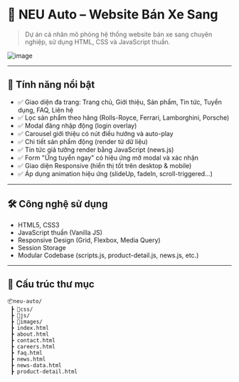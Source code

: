 # 🚗 NEU Auto – Website Bán Xe Sang

> Dự án cá nhân mô phỏng hệ thống website bán xe sang chuyên nghiệp, sử dụng HTML, CSS và JavaScript thuần.

![image](https://github.com/user-attachments/assets/42f7d724-4621-411c-b6f4-9ac4d081b0ab)


---

## 🌟 Tính năng nổi bật

- ✅ Giao diện đa trang: Trang chủ, Giới thiệu, Sản phẩm, Tin tức, Tuyển dụng, FAQ, Liên hệ
- ✅ Lọc sản phẩm theo hãng (Rolls-Royce, Ferrari, Lamborghini, Porsche)
- ✅ Modal đăng nhập động (login overlay)
- ✅ Carousel giới thiệu có nút điều hướng và auto-play
- ✅ Chi tiết sản phẩm động (render từ dữ liệu)
- ✅ Tin tức giả tưởng render bằng JavaScript (news.js)
- ✅ Form "Ứng tuyển ngay" có hiệu ứng mở modal và xác nhận
- ✅ Giao diện Responsive (hiển thị tốt trên desktop & mobile)
- ✅ Áp dụng animation hiệu ứng (slideUp, fadeIn, scroll-triggered...)

---

## 🛠️ Công nghệ sử dụng

- HTML5, CSS3
- JavaScript thuần (Vanilla JS)
- Responsive Design (Grid, Flexbox, Media Query)
- Session Storage
- Modular Codebase (scripts.js, product-detail.js, news.js, etc.)

---

## 📂 Cấu trúc thư mục

```plaintext
📦neu-auto/
 ┣ 📁css/
 ┣ 📁js/
 ┣ 📁images/
 ┣ index.html
 ┣ about.html
 ┣ contact.html
 ┣ careers.html
 ┣ faq.html
 ┣ news.html
 ┣ news-data.html
 ┣ product-detail.html
